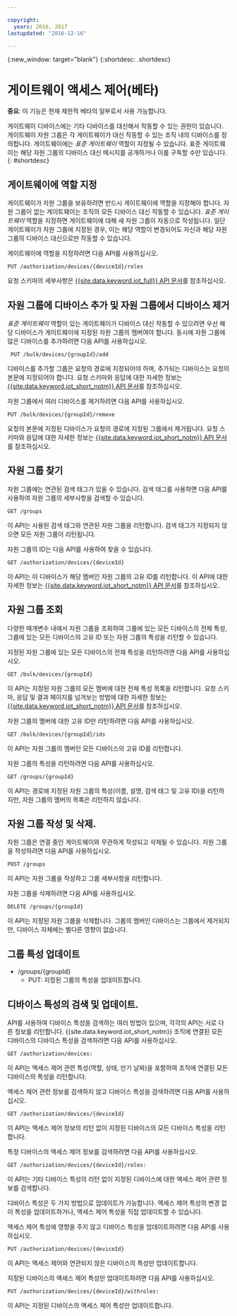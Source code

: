 ```yaml
---

copyright:
  years: 2016, 2017
lastupdated: "2016-12-16"

---
```


{:new_window: target="blank"}
{:shortdesc: .shortdesc}

# 게이트웨이 액세스 제어(베타)

**중요**: 이 기능은 현재 제한적 베타의 일부로서 사용 가능합니다. 

게이트웨이 디바이스에는 기타 디바이스를 대신해서 작동할 수 있는 권한이 있습니다. 게이트웨이 자원 그룹은 각 게이트웨이가 대신 작동할 수 있는 조직 내의 디바이스를 정의합니다. 게이트웨이에는 *표준 게이트웨이* 역할이 지정될 수 있습니다. 표준 게이트웨이는 해당 자원 그룹의 디바이스 대신 메시지를 공개하거나 이를 구독할 수만 있습니다.
{: #shortdesc}


## 게이트웨이에 역할 지정

게이트웨이가 자원 그룹을 보유하려면 반드시 게이트웨이에 역할을 지정해야 합니다. 자원 그룹이 없는 게이트웨이는 조직의 모든 디바이스 대신 작동할 수 있습니다. *표준 게이트웨이* 역할을 지정하면 게이트웨이에 대해 새 자원 그룹이 자동으로 작성됩니다. 일단 게이트웨이가 자원 그룹에 지정된 경우, 이는 해당 역할이 변경되어도 자신과 해당 자원 그룹의 디바이스 대신으로만 작동할 수 있습니다. 

게이트웨이에 역할을 지정하려면 다음 API를 사용하십시오. 

```
PUT /authorization/devices/{deviceId}/roles
```

요청 스키마의 세부사항은 [{{site.data.keyword.iot_full}} API 문서](https://docs.internetofthings.ibmcloud.com/swagger/limited-gateway.html#!/Limited_Gateway/put_authorization_devices_deviceId_roles)를 참조하십시오. 

## 자원 그룹에 디바이스 추가 및 자원 그룹에서 디바이스 제거

*표준 게이트웨이* 역할이 있는 게이트웨이가 디바이스 대신 작동할 수 있으려면 우선 해당 디바이스가 게이트웨이에 지정된 자원 그룹의 멤버여야 합니다. 동시에 자원 그룹에 많은 디바이스를 추가하려면 다음 API를 사용하십시오. 

```
 PUT /bulk/devices/{groupId}/add
```

디바이스를 추가할 그룹은 요청의 경로에 지정되어야 하며, 추가되는 디바이스는 요청의 본문에 지정되어야 합니다. 요청 스키마와 응답에 대한 자세한 정보는 [{{site.data.keyword.iot_short_notm}} API 문서](https://docs.internetofthings.ibmcloud.com/swagger/limited-gateway.html#!/Limited_Gateway/put_bulk_devices_groupId_add)를 참조하십시오. 

자원 그룹에서 여러 디바이스를 제거하려면 다음 API를 사용하십시오. 

```
PUT /bulk/devices/{groupId}/remove
```

요청의 본문에 지정된 디바이스가 요청의 경로에 지정된 그룹에서 제거됩니다. 요청 스키마와 응답에 대한 자세한 정보는 [{{site.data.keyword.iot_short_notm}} API 문서](https://docs.internetofthings.ibmcloud.com/swagger/limited-gateway.html#!/Limited_Gateway/put_bulk_devices_groupId_remove)를 참조하십시오. 

## 자원 그룹 찾기

자원 그룹에는 연관된 검색 태그가 있을 수 있습니다. 검색 태그를 사용하면 다음 API를 사용하여 자원 그룹의 세부사항을 검색할 수 있습니다. 

```
GET /groups
```

이 API는 사용된 검색 태그와 연관된 자원 그룹을 리턴합니다. 검색 태그가 지정되지 않으면 모든 자원 그룹이 리턴됩니다. <!-- For more information about the request schema, response, and how to page through results, see the [{{site.data.keyword.iot_short_notm}} API documentation](LINK TO CORRECT API). -->

자원 그룹의 ID는 다음 API를 사용하여 찾을 수 있습니다.

```
GET /authorization/devices/{deviceId}
```

이 API는 이 디바이스가 해당 멤버인 자원 그룹의 고유 ID를 리턴합니다. 이 API에 대한 자세한 정보는 [{{site.data.keyword.iot_short_notm}} API 문서](https://docs.internetofthings.ibmcloud.com/swagger/limited-gateway.html#!/Limited_Gateway/get_authorization_devices_deviceId)를 참조하십시오. 

## 자원 그룹 조회

다양한 매개변수 내에서 자원 그룹을 조회하여 그룹에 있는 모든 디바이스의 전체 특성, 그룹에 있는 모든 디바이스의 고유 ID 또는 자원 그룹의 특성을 리턴할 수 있습니다. 

지정된 자원 그룹에 있는 모든 디바이스의 전체 특성을 리턴하려면 다음 API를 사용하십시오. 

```
GET /bulk/devices/{groupId}
```

이 API는 지정된 자원 그룹의 모든 멤버에 대한 전체 특성 목록을 리턴합니다. 요청 스키마, 응답 및 결과 페이지를 넘겨보는 방법에 대한 자세한 정보는 [{{site.data.keyword.iot_short_notm}} API 문서](https://docs.internetofthings.ibmcloud.com/swagger/limited-gateway.html#!/Limited_Gateway/get_bulk_devices_groupId)를 참조하십시오. 

자원 그룹의 멤버에 대한 고유 ID만 리턴하려면 다음 API를 사용하십시오. 

```
GET /bulk/devices/{groupId}/ids
```

이 API는 자원 그룹의 멤버인 모든 디바이스의 고유 ID를 리턴합니다. <!-- For more information on the request schema and responses, see the [{{site.data.keyword.iot_short_notm}} API documentation](LINK TO CORRECT API). -->

자원 그룹의 특성을 리턴하려면 다음 API를 사용하십시오. 

```
GET /groups/{groupId}
```

이 API는 경로에 지정된 자원 그룹의 특성(이름, 설명, 검색 태그 및 고유 ID)을 리턴하지만, 자원 그룹의 멤버의 목록은 리턴하지 않습니다. <!-- For more information on the request schema and responses, see the [{{site.data.keyword.iot_short_notm}} API documentation](LINK TO CORRECT API). -->

## 자원 그룹 작성 및 삭제. 

자원 그룹은 연결 중인 게이트웨이와 무관하게 작성되고 삭제될 수 있습니다. 자원 그룹을 작성하려면 다음 API를 사용하십시오. 

```
POST /groups
```

이 API는 자원 그룹을 작성하고 그룹 세부사항을 리턴합니다. <!-- For details on the request schema and the responses, see the [{{site.data.keyword.iot_short_notm}} API documentation](LINK TO CORRECT API). -->

자원 그룹을 삭제하려면 다음 API를 사용하십시오. 

```
DELETE /groups/{groupId}
```

이 API는 지정된 자원 그룹을 삭제합니다. 그룹의 멤버인 디바이스는 그룹에서 제거되지만, 디바이스 자체에는 별다른 영향이 없습니다. <!-- For more information, see the [{{site.data.keyword.iot_short_notm}} API documentation](LINK TO CORRECT API). -->

## 그룹 특성 업데이트



  - /groups/{groupId}
    - PUT: 지정된 그룹의 특성을 업데이트합니다. 

## 디바이스 특성의 검색 및 업데이트. 

API를 사용하여 디바이스 특성을 검색하는 여러 방법이 있으며, 각각의 API는 서로 다른 정보를 리턴합니다. {{site.data.keyword.iot_short_notm}} 조직에 연결된 모든 디바이스의 디바이스 특성을 검색하려면 다음 API를 사용하십시오. 

```
GET /authorization/devices:

```

이 API는 액세스 제어 관련 특성(역할, 상태, 만기 날짜)을 포함하여 조직에 연결된 모든 디바이스의 특성을 리턴합니다. <!-- For more information on responses and how to page through results, see the [{{site.data.keyword.iot_short_notm}} API documentation](LINK TO CORRECT API). -->

액세스 제어 관련 정보를 검색하지 않고 디바이스 특성을 검색하려면 다음 API를 사용하십시오.

```
GET /authorization/devices/{deviceId}
```

이 API는 액세스 제어 정보의 리턴 없이 지정된 디바이스의 모든 디바이스 특성을 리턴합니다. <!-- For more information, see the [{{site.data.keyword.iot_short_notm}} device model documentation](LINK TO DEVICE MODEL) and [API documentation](LINK TO CORRECT API). -->

특정 디바이스의 액세스 제어 정보를 검색하려면 다음 API를 사용하십시오.

```
GET /authorization/devices/{deviceId}/roles:
```

이 API는 기타 디바이스 특성의 리턴 없이 지정된 디바이스에 대한 액세스 제어 관련 정보를 검색합니다. <!-- For more information on the request schema and responses, see the [{{site.data.keyword.iot_short_notm}} API documentation](LINK TO CORRECT API). -->

디바이스 특성은 두 가지 방법으로 업데이트가 가능합니다. 액세스 제어 특성의 변경 없이 특성을 업데이트하거나, 액세스 제어 특성을 직접 업데이트할 수 있습니다. 

액세스 제어 특성에 영향을 주지 않고 디바이스 특성을 업데이트하려면 다음 API를 사용하십시오. 

```
PUT /authorization/devices/{deviceId}
```

이 API는 액세스 제어와 연관되지 않은 디바이스의 특성만 업데이트합니다. <!-- For more information on request schema, see the [{{site.data.keyword.iot_short_notm}} API documentation](LINK TO CORRECT API). -->

지정된 디바이스의 액세스 제어 특성만 업데이트하려면 다음 API를 사용하십시오.

```
PUT /authorization/devices/{deviceId}/withroles:
```

이 API는 지정된 디바이스의 액세스 제어 특성만 업데이트합니다. <!-- For more information on the request schema, see the [{{site.data.keyword.iot_short_notm}} API documentation](LINK TO CORRECT API). -->

